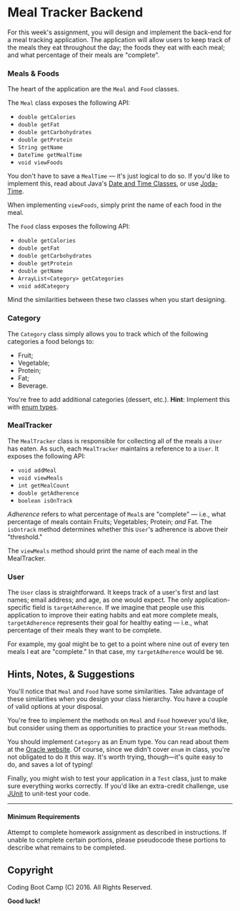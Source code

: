 # Meal Tracker Backend

For this week's assignment, you will design and implement the back-end for a meal tracking application. The application will allow users to keep track of the meals they eat throughout the day; the foods they eat with each meal; and what percentage of their meals are "complete".

### Meals & Foods

The heart of the application are the `Meal` and `Food` classes.

The `Meal` class exposes the following API:

* `double getCalories`
* `double getFat`
* `double getCarbohydrates`
* `double getProtein`
* `String getName`
* `DateTime getMealTime`
* `void viewFoods`

You don't have to save a `MealTime` &mdash; it's just logical to do so. If you'd like to implement this, read about Java's [Date and Time Classes](https://docs.oracle.com/javase/tutorial/datetime/iso/datetime.html), or use [Joda-Time](www.joda.org/joda-time/quickstart.htm).

When implementing `viewFoods`, simply print the name of each food in the meal.

The `Food` class exposes the following API:

* `double getCalories`
* `double getFat`
* `double getCarbohydrates`
* `double getProtein`
* `double getName`
* `ArrayList<Category> getCategories`
* `void addCategory`

Mind the similarities between these two classes when you start designing.

### Category

The `Category` class simply allows you to track which of the following categories a food belongs to:

* Fruit;
* Vegetable;
* Protein;
* Fat;
* Beverage.

You're free to add additional categories (dessert, etc.). __Hint__: Implement this with [enum types](https://docs.oracle.com/javase/tutorial/java/javaOO/enum.html).

### MealTracker

The `MealTracker` class is responsible for collecting all of the meals a `User` has eaten. As such, each `MealTracker` maintains a reference to a `User`. It exposes the following API:

* `void addMeal`
* `void viewMeals`
* `int getMealCount`
* `double getAdherence`
* `boolean isOnTrack`

_Adherence_ refers to what percentage of `Meal`s are "complete" &mdash; i.e., what percentage of meals contain Fruits; Vegetables; Protein; _and_ Fat. The `isOntrack` method determines whether this `User`'s adherence is above their "threshold."

The `viewMeals` method should print the name of each meal in the MealTracker.

### User

The `User` class is straightforward. It keeps track of a user's first and last names; email address; and age, as one would expect. The only application-specific field is `targetAdherence`. If we imagine that people use this application to improve their eating habits and eat more complete meals, `targetAdherence` represents their goal for healthy eating &mdash; i.e., what percentage of their meals they want to be complete.

For example, my goal might be to get to a point where nine out of every ten meals I eat are "complete." In that case, my `targetAdherence` would be `90`.

## Hints, Notes, & Suggestions

You'll notice that `Meal` and `Food` have some similarities. Take advantage of these similarities when you design your class hierarchy. You have a couple of valid options at your disposal.

You're free to implement the methods on `Meal` and `Food` however you'd like, but consider using them as opportunities to practice your `Stream` methods.

You should implement `Category` as an Enum type. You can read about them at the [Oracle website](https:://docs.oracle.com/javase/tutorial/java/javaOO/enum.html). Of course, since we didn't cover `enum` in class, you're not obligated to do it this way. It's worth trying, though—it's quite easy to do, and saves a lot of typing!

Finally, you might wish to test your application in a `Test` class, just to make sure everything works correctly. If you'd like an extra-credit challenge, use [JUnit](http://junit.org/junit4) to unit-test your code.

- - -

#### Minimum Requirements

Attempt to complete homework assignment as described in instructions. If unable to complete certain portions, please pseudocode these portions to describe what remains to be completed.

## Copyright

Coding Boot Camp (C) 2016. All Rights Reserved.

__Good luck!__
